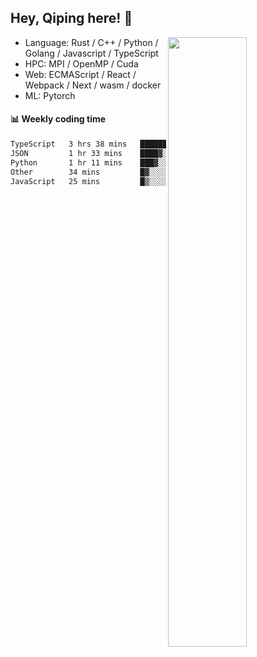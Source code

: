 

## Hey, Qiping here! :wave:

[<img align="right" width="50%" src="https://github-readme-stats.vercel.app/api?username=ppppqp&theme=dark&show_icons=true">](https://metrics.lecoq.io/ppppqp?template=classic)



-   Language: Rust / C++ / Python / Golang / Javascript / TypeScript
-   HPC: MPI / OpenMP / Cuda
-   Web: ECMAScript / React / Webpack / Next / wasm / docker
-   ML: Pytorch



#### :bar_chart: Weekly coding time

<!--START_SECTION:waka-->

```txt
TypeScript   3 hrs 38 mins   ███████████░░░░░░░░░░░░░░   44.46 %
JSON         1 hr 33 mins    ████▓░░░░░░░░░░░░░░░░░░░░   18.96 %
Python       1 hr 11 mins    ███▓░░░░░░░░░░░░░░░░░░░░░   14.45 %
Other        34 mins         █▓░░░░░░░░░░░░░░░░░░░░░░░   06.94 %
JavaScript   25 mins         █▒░░░░░░░░░░░░░░░░░░░░░░░   05.27 %
```

<!--END_SECTION:waka-->
